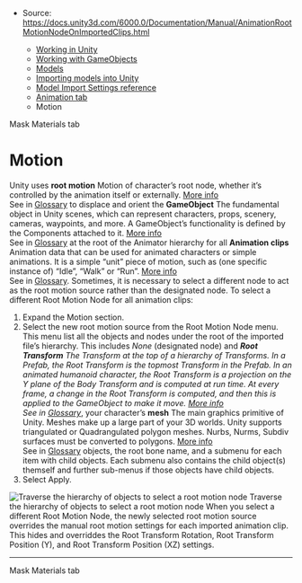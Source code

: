 * Source: https://docs.unity3d.com/6000.0/Documentation/Manual/AnimationRootMotionNodeOnImportedClips.html

  * [Working in Unity](https://docs.unity3d.com/6000.0/Documentation/Manual/working-in-unity.html)
  * [Working with GameObjects](https://docs.unity3d.com/6000.0/Documentation/Manual/working-with-gameobjects.html)
  * [Models](https://docs.unity3d.com/6000.0/Documentation/Manual/models.html)
  * [Importing models into Unity](https://docs.unity3d.com/6000.0/Documentation/Manual/models-importing.html)
  * [Model Import Settings reference](https://docs.unity3d.com/6000.0/Documentation/Manual/class-FBXImporter.html)
  * [Animation tab](https://docs.unity3d.com/6000.0/Documentation/Manual/class-AnimationClip.html)
  * Motion


[](https://docs.unity3d.com/6000.0/Documentation/Manual/AnimationMaskOnImportedClips.html)
Mask
[](https://docs.unity3d.com/6000.0/Documentation/Manual/FBXImporter-Materials.html)
Materials tab
# Motion
Unity uses **root motion** Motion of character’s root node, whether it’s controlled by the animation itself or externally. [More info](https://docs.unity3d.com/6000.0/Documentation/Manual/RootMotion.html)  
See in [Glossary](https://docs.unity3d.com/6000.0/Documentation/Manual/Glossary.html#RootMotion) to displace and orient the **GameObject** The fundamental object in Unity scenes, which can represent characters, props, scenery, cameras, waypoints, and more. A GameObject’s functionality is defined by the Components attached to it. [More info](https://docs.unity3d.com/6000.0/Documentation/Manual/class-GameObject.html)  
See in [Glossary](https://docs.unity3d.com/6000.0/Documentation/Manual/Glossary.html#GameObject) at the root of the Animator hierarchy for all **Animation clips** Animation data that can be used for animated characters or simple animations. It is a simple “unit” piece of motion, such as (one specific instance of) “Idle”, “Walk” or “Run”. [More info](https://docs.unity3d.com/6000.0/Documentation/Manual/class-AnimationClip.html)  
See in [Glossary](https://docs.unity3d.com/6000.0/Documentation/Manual/Glossary.html#AnimationClip). Sometimes, it is necessary to select a different node to act as the root motion source rather than the designated node.
To select a different Root Motion Node for all animation clips:
  1. Expand the Motion section.
  2. Select the new root motion source from the Root Motion Node menu. This menu list all the objects and nodes under the root of the imported file’s hierarchy. This includes _None_ (designated node) and _**Root Transform** The Transform at the top of a hierarchy of Transforms. In a Prefab, the Root Transform is the topmost Transform in the Prefab. In an animated humanoid character, the Root Transform is a projection on the Y plane of the Body Transform and is computed at run time. At every frame, a change in the Root Transform is computed, and then this is applied to the GameObject to make it move. [More info](https://docs.unity3d.com/6000.0/Documentation/Manual/RootMotion.html)  
See in [Glossary](https://docs.unity3d.com/6000.0/Documentation/Manual/Glossary.html#RootTransform)_, your character’s **mesh** The main graphics primitive of Unity. Meshes make up a large part of your 3D worlds. Unity supports triangulated or Quadrangulated polygon meshes. Nurbs, Nurms, Subdiv surfaces must be converted to polygons. [More info](https://docs.unity3d.com/6000.0/Documentation/Manual/mesh.html)  
See in [Glossary](https://docs.unity3d.com/6000.0/Documentation/Manual/Glossary.html#Mesh) objects, the root bone name, and a submenu for each item with child objects. Each submenu also contains the child object(s) themself and further sub-menus if those objects have child objects.
  3. Select Apply.

![Traverse the hierarchy of objects to select a root motion node](https://docs.unity3d.com/6000.0/Documentation/uploads/Main/AnimationInspectorRootNodeSelectionMenu.png) Traverse the hierarchy of objects to select a root motion node
When you select a different Root Motion Node, the newly selected root motion source overrides the manual root motion settings for each imported animation clip. This hides and overriddes the Root Transform Rotation, Root Transform Position (Y), and Root Transform Position (XZ) settings.
* * *
[](https://docs.unity3d.com/6000.0/Documentation/Manual/AnimationMaskOnImportedClips.html)
Mask
[](https://docs.unity3d.com/6000.0/Documentation/Manual/FBXImporter-Materials.html)
Materials tab
